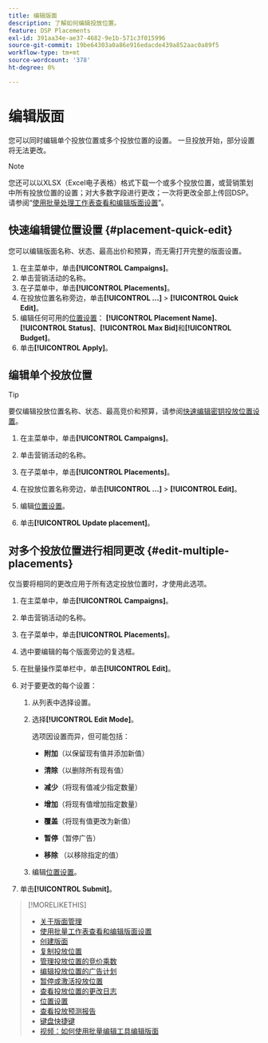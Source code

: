 ```yaml
---
title: 编辑版面
description: 了解如何编辑投放位置。
feature: DSP Placements
exl-id: 391aa34e-ae37-4682-9e1b-571c3f015996
source-git-commit: 19be64303a0a86e916edacde439a852aac0a89f5
workflow-type: tm+mt
source-wordcount: '378'
ht-degree: 0%

---
```


# 编辑版面

您可以同时编辑单个投放位置或多个投放位置的设置。 一旦投放开始，部分设置将无法更改。

<!-- Some placements don't have these options. Clarify which placement types aren't eligible -- is it PG placements, or all placements using private inventory? And anything else? -->

>[!NOTE]
>
>您还可以以XLSX（Excel电子表格）格式下载一个或多个投放位置，或营销策划中所有投放位置的设置；对大多数字段进行更改；一次将更改全部上传回DSP。 请参阅“[使用批量处理工作表查看和编辑版面设置](placement-qa.md)”。

## 快速编辑键位置设置 {#placement-quick-edit}

您可以编辑版面名称、状态、最高出价和预算，而无需打开完整的版面设置。

1. 在主菜单中，单击&#x200B;**[!UICONTROL Campaigns]**。
1. 单击营销活动的名称。
1. 在子菜单中，单击&#x200B;**[!UICONTROL Placements]**。
1. 在投放位置名称旁边，单击&#x200B;**[!UICONTROL ...]** > **[!UICONTROL Quick Edit]**。
1. 编辑任何可用的[位置设置](placement-settings.md)： **[!UICONTROL Placement Name]**、**[!UICONTROL Status]**、**[!UICONTROL Max Bid]**&#x200B;和&#x200B;**[!UICONTROL Budget]**。
1. 单击&#x200B;**[!UICONTROL Apply]**。

## 编辑单个投放位置

>[!TIP]
>
> 要仅编辑投放位置名称、状态、最高竞价和预算，请参阅[快速编辑密钥投放位置设置](#placement-quick-edit)。

1. 在主菜单中，单击&#x200B;**[!UICONTROL Campaigns]**。

1. 单击营销活动的名称。

1. 在子菜单中，单击&#x200B;**[!UICONTROL Placements]**。

1. 在投放位置名称旁边，单击&#x200B;**[!UICONTROL ...]** > **[!UICONTROL Edit]**。

1. 编辑[位置设置](placement-settings.md)。

1. 单击&#x200B;**[!UICONTROL Update placement]**。

## 对多个投放位置进行相同更改 {#edit-multiple-placements}

仅当要将相同的更改应用于所有选定投放位置时，才使用此选项。

1. 在主菜单中，单击&#x200B;**[!UICONTROL Campaigns]**。

1. 单击营销活动的名称。

1. 在子菜单中，单击&#x200B;**[!UICONTROL Placements]**。

1. 选中要编辑的每个版面旁边的复选框。

1. 在批量操作菜单栏中，单击&#x200B;**[!UICONTROL Edit]**。

1. 对于要更改的每个设置：

   1. 从列表中选择设置。

   1. 选择&#x200B;**[!UICONTROL Edit Mode]**。

      选项因设置而异，但可能包括：

      * **附加**（以保留现有值并添加新值）

      * **清除**（以删除所有现有值）

      * **减少**（将现有值减少指定数量）

      * **增加**（将现有值增加指定数量）

      * **覆盖**（将现有值更改为新值）

      * **暂停**（暂停广告）

      * **移除** （以移除指定的值）

   1. 编辑[位置设置](placement-settings.md)。

1. 单击&#x200B;**[!UICONTROL Submit]**。

>[!MORELIKETHIS]
>
>* [关于版面管理](placement-about.md)
>* [使用批量工作表查看和编辑版面设置](placement-qa.md)
>* [创建版面](placement-create.md)
>* [复制投放位置](placement-duplicate.md)
>* [管理投放位置的竞价乘数](placement-manage-bid-multipliers.md)
>* [编辑投放位置的广告计划](placement-edit-ad-schedule.md)
>* [暂停或激活投放位置](placement-pause-activate.md)
>* [查看投放位置的更改日志](placement-change-log.md)
>* [位置设置](placement-settings.md)
>* [查看投放预测报告](/help/dsp/campaign-management/reports/placement-forecast.md)
>* [键盘快捷键](/help/dsp/campaign-management/reports/keyboard-shortcuts.md)
>* [视频：如何使用批量编辑工具编辑版面](https://experienceleague.adobe.com/docs/advertising-learn/tutorials/dsp/bulk-edit-placement-tools.html)
